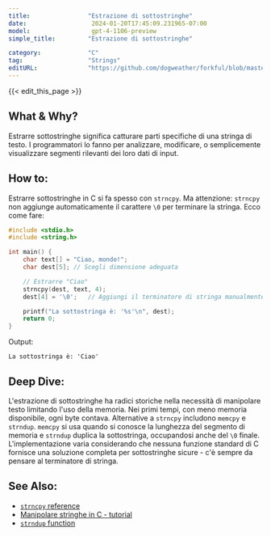 ```yaml
---
title:                "Estrazione di sottostringhe"
date:                  2024-01-20T17:45:09.231965-07:00
model:                 gpt-4-1106-preview
simple_title:         "Estrazione di sottostringhe"

category:             "C"
tag:                  "Strings"
editURL:              "https://github.com/dogweather/forkful/blob/master/content/it/c/extracting-substrings.md"
---
```


{{< edit_this_page >}}

## What & Why?
Estrarre sottostringhe significa catturare parti specifiche di una stringa di testo. I programmatori lo fanno per analizzare, modificare, o semplicemente visualizzare segmenti rilevanti dei loro dati di input.

## How to:
Estrarre sottostringhe in C si fa spesso con `strncpy`. Ma attenzione: `strncpy` non aggiunge automaticamente il carattere `\0` per terminare la stringa. Ecco come fare:

```C
#include <stdio.h>
#include <string.h>

int main() {
    char text[] = "Ciao, mondo!";
    char dest[5]; // Scegli dimensione adeguata

    // Estrarre "Ciao"
    strncpy(dest, text, 4);
    dest[4] = '\0';   // Aggiungi il terminatore di stringa manualmente

    printf("La sottostringa è: '%s'\n", dest);
    return 0;
}
```

Output:
```
La sottostringa è: 'Ciao'
```

## Deep Dive:
L'estrazione di sottostringhe ha radici storiche nella necessità di manipolare testo limitando l'uso della memoria. Nei primi tempi, con meno memoria disponibile, ogni byte contava.
Alternative a `strncpy` includono `memcpy` e `strndup`. `memcpy` si usa quando si conosce la lunghezza del segmento di memoria e `strndup` duplica la sottostringa, occupandosi anche del `\0` finale.
L'implementazione varia considerando che nessuna funzione standard di C fornisce una soluzione completa per sottostringhe sicure - c'è sempre da pensare al terminatore di stringa.

## See Also:
- [`strncpy` reference](http://www.cplusplus.com/reference/cstring/strncpy/)
- [Manipolare stringhe in C - tutorial](https://www.tutorialspoint.com/cprogramming/c_strings.htm)
- [`strndup` function](https://linux.die.net/man/3/strndup)
